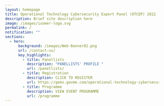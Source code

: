```yaml
---
layout: homepage
title: Operational Technology Cybersecurity Expert Panel (OTCEP) 2022
description: Brief site description here
image: /images/isomer-logo.svg
permalink: /
notification: ""
sections:
  - hero:
      background: /images/Web-Banner02.png
      url: /contact-us/
      key_highlights:
        - title: Panellists
          description: "PANELLISTS' PROFILE "
          url: /panellists/
        - title: Registration
          description: CLICK TO REGISTER
          url: https://gems.gevme.com/operational-technology-cybersecurity-expert-panel-otcep-forum-2022-86911165
        - title: Programme
          description: VIEW EVENT PROGRAMME
          url: /programme
---
```

